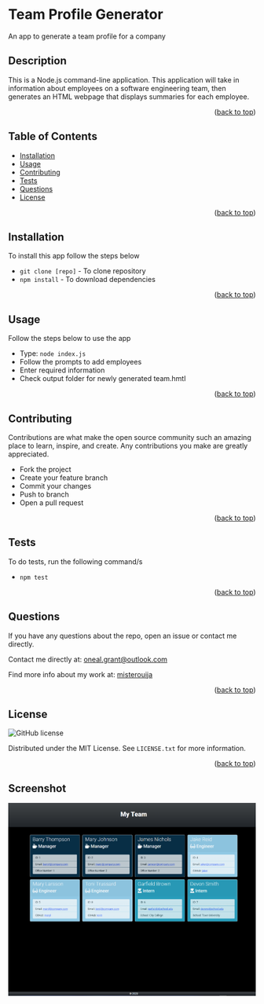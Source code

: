 <a name="readme-top"></a>

# Team Profile Generator

An app to generate a team profile for a company

## Description

This is a Node.js command-line application. This application will take in information about employees on a software engineering team, then generates an HTML webpage that displays summaries for each employee.

<p align="right">(<a href="#readme-top">back to top</a>)</p>

## Table of Contents

-   <a href="#installation">Installation</a>
-   <a href="#usage">Usage</a>
-   <a href="#contributing">Contributing</a>
-   <a href="#tests">Tests</a>
-   <a href="#questions">Questions</a>
-   <a href="#license">License</a>

<p align="right">(<a href="#readme-top">back to top</a>)</p>

## Installation

To install this app follow the steps below

-   `git clone [repo]` - To clone repository
-   `npm install` - To download dependencies

<p align="right">(<a href="#readme-top">back to top</a>)</p>

## Usage

Follow the steps below to use the app

-   Type: `node index.js`
-   Follow the prompts to add employees
-   Enter required information
-   Check output folder for newly generated team.hmtl

<p align="right">(<a href="#readme-top">back to top</a>)</p>

## Contributing

Contributions are what make the open source community such an amazing place to learn, inspire, and create. Any contributions you make are greatly appreciated.

-   Fork the project
-   Create your feature branch
-   Commit your changes
-   Push to branch
-   Open a pull request

<p align="right">(<a href="#readme-top">back to top</a>)</p>

## Tests

To do tests, run the following command/s

-   `npm test`

<p align="right">(<a href="#readme-top">back to top</a>)</p>

## Questions

If you have any questions about the repo, open an issue or contact me directly.

Contact me directly at: oneal.grant@outlook.com

Find more info about my work at: [misterouija](https://github.com/misterouija/)

<p align="right">(<a href="#readme-top">back to top</a>)</p>

## License

![GitHub license](https://img.shields.io/badge/license-MIT-blue.svg)

Distributed under the MIT License. See `LICENSE.txt` for more information.

<p align="right">(<a href="#readme-top">back to top</a>)</p>

## Screenshot

![screenshot](/assets/screenshot.png)
